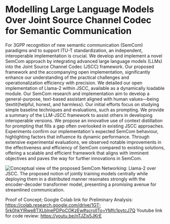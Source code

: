 # Modelling Large Language Models Over Joint Source Channel Codec for Semantic Communication

For 3GPP recognition of new semantic communication (SemCom) paradigms and to support ITU-T standardization, an independent, interoperable implementation is crucial. We develop and implement a novel SemCom approach by integrating advanced large language models (LLMs) into the Joint Source Channel Codec (JSCC) framework. Our proposed framework and the accompanying open implementation, significantly enhance our understanding of the practical challenges and operationalization efficiency with precision. We detailed our open implementation of Llama-2 within JSCC, available as a dynamically loadable module. Our SemCom research and implementation aim to develop a general-purpose, text-based assistant aligned with human values—being \textit{helpful, honest, and harmless}. Our initial efforts focus on studying simple baseline techniques and evaluations, such as prompting. We provide a summary of the LLM-JSCC framework to assist others in developing interoperable versions. We propose an innovative use of context distillation for prompting that fills a gap often overlooked in existing JSCC approaches. Experiments confirm our implementation's expected SemCom behaviour, highlighting factors that influence its dynamic performance. Through extensive experimental evaluations, we observed notable improvements in the effectiveness and efficiency of SemCom compared to existing solutions, offering a scalable and efficient framework that aligns with imminent objectives and paves the way for further innovations in SemCom.



![Conceptual view of the proposed SemCom Networking: Llama-2 over JSCC. The proposed notion of jointly training models centrally while deploying them in a distributed manner resonates strongly with the encoder-decoder transformer model, presenting a promising avenue for streamlined communication.](http://url/to/img.png)



Proof of Concept; Google Colab link for Preliminary Analysis:
https://colab.research.google.com/drive/1GT-5rk0hkYlRwe8TXLblnePDPpCOKzEw#scrollTo=YMfc1pytcJ7Q 
Youtube link for code review:
https://youtu.be/nTJZis5JKrE 

